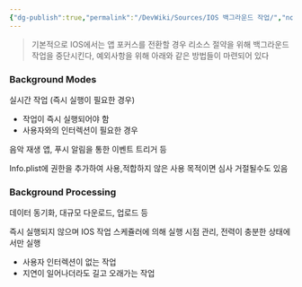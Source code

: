 ```yaml
---
{"dg-publish":true,"permalink":"/DevWiki/Sources/IOS 백그라운드 작업/","noteIcon":"","created":"2024-11-24T21:12:27.000+09:00","updated":"2025-07-19T22:58:36.972+09:00"}
---
```


> 기본적으로 IOS에서는 앱 포커스를 전환할 경우 리소스 절약을 위해 백그라운드 작업을 중단시킨다, 예외사항을 위해 아래와 같은 방법들이 마련되어 있다

### Background Modes

실시간 작업 (즉시 실행이 필요한 경우)

- 작업이 즉시 실행되어야 함
- 사용자와의 인터렉션이 필요한 경우

음악 재생 앱, 푸시 알림을 통한 이벤트 트리거 등

Info.plist에 권한을 추가하여 사용,적합하지 않은 사용 목적이면 심사 거절될수도 있음

### Background Processing

데이터 동기화, 대규모 다운로드, 업로드 등

즉시 실행되지 않으며 IOS 작업 스케쥴러에 의해 실행 시점 관리, 전력이 충분한 상태에서만 실행

- 사용자 인터렉션이 없는 작업
- 지연이 일어나더라도 길고 오래가는 작업